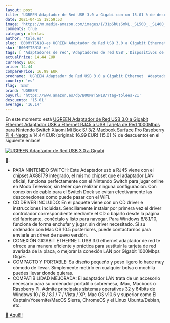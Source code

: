 ```yaml
---
layout: post
title: 'UGREEN Adaptador de Red USB 3.0 a Gigabi con un 15.01 % de descuento'
date: 2021-04-15 18:59:53
image: 'https://m.media-amazon.com/images/I/31pShUsSmkL._SL500_._SL400_.jpg'
comments: true
category: ofertas
author: 'tole.es'
slug: 'B00MYTSN18-es UGREEN Adaptador de Red USB 3.0 a Gigabit Ethernet...'
sku: 'B00MYTSN18-es'
tags: [ 'Adaptadores de red','Adaptadores de red USB','Dispositivos de red','Informática','nintendo','ugreen', ]
actualPrice: 14.44 EUR
currency: EUR
price: 14.44
comparePrice: 16.99 EUR
prodname: 'UGREEN Adaptador de Red USB 3.0 a Gigabit Ethernet  Adaptador USB a Ethernet RJ45 a USB Tarjeta de Red 1000Mbps para Nintendo Switch  Xiaomi Mi Box S/ 3/2  Macbook  Surface Pro  Raspberry Pi 4-Negro'
country: 'es'
flag: '🇪🇸'
brand: 'UGREEN'
buyurl: 'https://www.amazon.es/dp/B00MYTSN18/?tag=tolees-21'
descuento: '15.01'
average: '16.14'
---
```


En este momento está [UGREEN Adaptador de Red USB 3.0 a Gigabit Ethernet  Adaptador USB a Ethernet RJ45 a USB Tarjeta de Red 1000Mbps para Nintendo Switch  Xiaomi Mi Box S/ 3/2  Macbook  Surface Pro  Raspberry Pi 4-Negro](https://www.amazon.es/dp/B00MYTSN18/?tag=tolees-21) a 14.44 EUR (original: 16.99 EUR) (15.01 %  de descuento) en el siguiente enlace!

[![UGREEN Adaptador de Red USB 3.0 a Gigabi](https://m.media-amazon.com/images/I/31pShUsSmkL._SL500_._SL400_.jpg)](https://www.amazon.es/dp/B00MYTSN18/?tag=tolees-21)

🔎:

- PARA NINTENDO SWITCH: Este Adaptador usb a RJ45 viene con el chipset AX88179 integrado, el mismo chipset que el adaptador LAN oficial, funciona perfectamente con el Nintendo Switch para jugar online en Modo Televisor, sin tener que realizar ninguna configuración. Con conexión de cable para el Switch Dock se evitan efectivamente las desconexiones como puede pasar con el WiFi.
- CD DRIVER INCLUIDO: En el paquete viene con un CD driver e instrucciones incluidas. Sencillamente instalar por primera vez el driver controlador correspondiente mediante el CD o bajarlo desde la página del fabricante, conéctalo y listo para navegar. Para Windows 8/8.1/10, funciona de forma enchufar y jugar, sin driver necesitado. Si su ordenador con Mac OS 10.5 posteriores, puede contactarnos para enviarle un driver de nuevo versión.
- CONEXIÓN GIGABIT ETHERNET: USB 3.0 ethernet adaptador de red te ofrece una manera eficiente y práctica para sustituir la tarjeta de red averiada de la placa, o mejorar la conexión LAN por Gigabit 1000Mbps GigaE.
- COMPACTO Y PORTABLE: Su diseño pequeño y peso ligero lo hace muy cómodo de llevar. Simplemente metirlo en cualquier bolsa o mochila puedes llevar donde quieras.
- COMPATIBILIDAD MEJORADA: El adaptador LAN trata de un accesorio necesario para su ordenador portátil o sobremesa, iMac, Macbook o Raspberry Pi. Admite principales sistemas operativos 32 y 64bits de Windows 10 / 8 / 8.1 / 7 / Vista / XP, Mac OS v10.6 y superior como El Captain/Yosemite/MacOS Sierra, ChromeOS y el Linux Ubuntu/Debian, etc.

[🛒 Aquí!!!](https://www.amazon.es/dp/B00MYTSN18/?tag=tolees-21)
